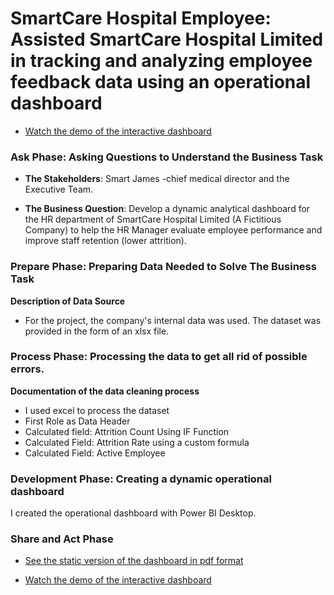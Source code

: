 # SmartCare Hospital Employee: Assisted SmartCare Hospital Limited in tracking and analyzing employee feedback data using an operational dashboard
- [Watch the demo of the interactive dashboard](https://youtu.be/c_DP6lYcx1g)

### **Ask Phase: Asking Questions to Understand the Business Task** 
- **The Stakeholders**: Smart James -chief medical director and the Executive Team.

- **The Business Question**: Develop a dynamic analytical dashboard for the HR department of SmartCare Hospital Limited (A Fictitious Company) to help the HR Manager evaluate employee performance and improve staff retention (lower attrition).

### **Prepare Phase: Preparing Data Needed to Solve The Business Task** 
**Description of Data Source**
- For the project, the company's internal data was used. The dataset was provided in the form of an xlsx file.

 ### **Process Phase: Processing the data to get all rid of possible errors.** 
 **Documentation of the data cleaning process**
- I used excel to process the dataset
- First Role as Data Header
- Calculated field: Attrition Count Using IF Function
- Calculated Field: Attrition Rate using a custom formula
- Calculated Field: Active Employee

### **Development Phase: Creating a dynamic operational dashboard** 
I created the operational dashboard with Power BI Desktop.


 ### **Share and Act Phase** 
- [See the static version of the dashboard in pdf format](https://github.com/TolulopeOyejide/DataAnalysisProject_1/blob/630dbb3e288522648b94db6809e90e9134d68269/Data%20Story.pdf)

- [Watch the demo of the interactive dashboard](https://youtu.be/c_DP6lYcx1g)

